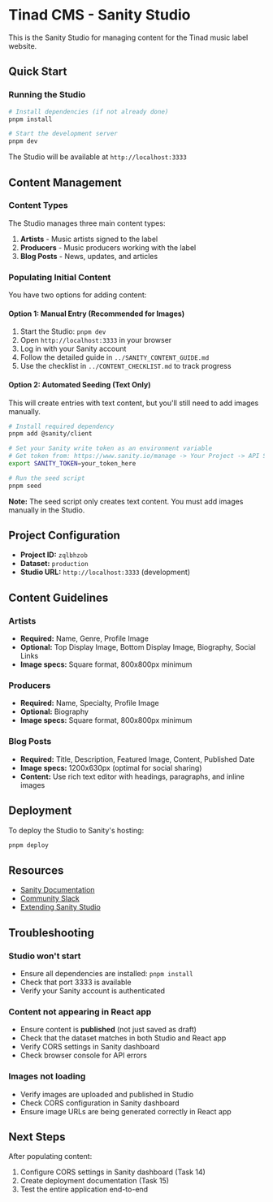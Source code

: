 # Tinad CMS - Sanity Studio

This is the Sanity Studio for managing content for the Tinad music label website.

## Quick Start

### Running the Studio

```bash
# Install dependencies (if not already done)
pnpm install

# Start the development server
pnpm dev
```

The Studio will be available at `http://localhost:3333`

## Content Management

### Content Types

The Studio manages three main content types:

1. **Artists** - Music artists signed to the label
2. **Producers** - Music producers working with the label
3. **Blog Posts** - News, updates, and articles

### Populating Initial Content

You have two options for adding content:

#### Option 1: Manual Entry (Recommended for Images)

1. Start the Studio: `pnpm dev`
2. Open `http://localhost:3333` in your browser
3. Log in with your Sanity account
4. Follow the detailed guide in `../SANITY_CONTENT_GUIDE.md`
5. Use the checklist in `../CONTENT_CHECKLIST.md` to track progress

#### Option 2: Automated Seeding (Text Only)

This will create entries with text content, but you'll still need to add images manually.

```bash
# Install required dependency
pnpm add @sanity/client

# Set your Sanity write token as an environment variable
# Get token from: https://www.sanity.io/manage -> Your Project -> API Settings
export SANITY_TOKEN=your_token_here

# Run the seed script
pnpm seed
```

**Note:** The seed script only creates text content. You must add images manually in the Studio.

## Project Configuration

- **Project ID:** `zqlbhzob`
- **Dataset:** `production`
- **Studio URL:** `http://localhost:3333` (development)

## Content Guidelines

### Artists
- **Required:** Name, Genre, Profile Image
- **Optional:** Top Display Image, Bottom Display Image, Biography, Social Links
- **Image specs:** Square format, 800x800px minimum

### Producers
- **Required:** Name, Specialty, Profile Image
- **Optional:** Biography
- **Image specs:** Square format, 800x800px minimum

### Blog Posts
- **Required:** Title, Description, Featured Image, Content, Published Date
- **Image specs:** 1200x630px (optimal for social sharing)
- **Content:** Use rich text editor with headings, paragraphs, and inline images

## Deployment

To deploy the Studio to Sanity's hosting:

```bash
pnpm deploy
```

## Resources

- [Sanity Documentation](https://www.sanity.io/docs/introduction/getting-started)
- [Community Slack](https://slack.sanity.io/)
- [Extending Sanity Studio](https://www.sanity.io/docs/content-studio/extending)

## Troubleshooting

### Studio won't start
- Ensure all dependencies are installed: `pnpm install`
- Check that port 3333 is available
- Verify your Sanity account is authenticated

### Content not appearing in React app
- Ensure content is **published** (not just saved as draft)
- Check that the dataset matches in both Studio and React app
- Verify CORS settings in Sanity dashboard
- Check browser console for API errors

### Images not loading
- Verify images are uploaded and published in Studio
- Check CORS configuration in Sanity dashboard
- Ensure image URLs are being generated correctly in React app

## Next Steps

After populating content:
1. Configure CORS settings in Sanity dashboard (Task 14)
2. Create deployment documentation (Task 15)
3. Test the entire application end-to-end
